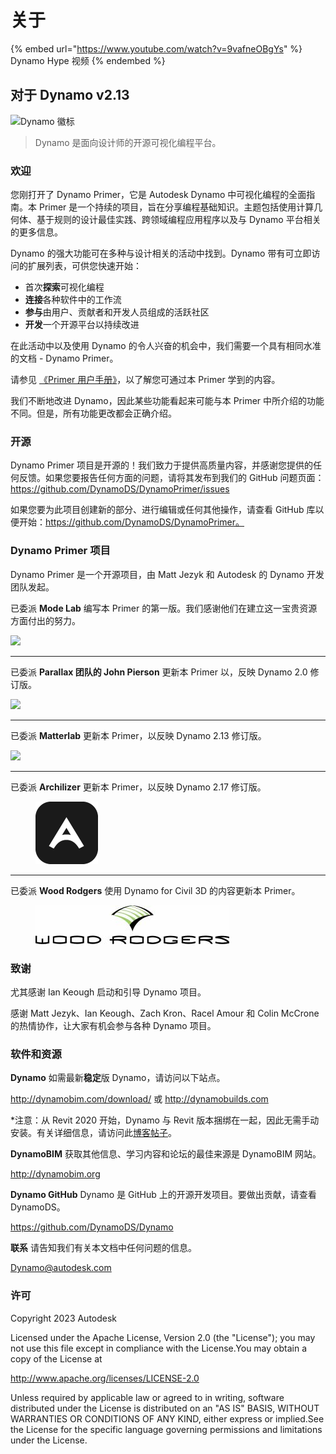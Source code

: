# 关于

{% embed url="https://www.youtube.com/watch?v=9vafneOBgYs" %}
Dynamo Hype 视频
{% endembed %}

## 对于 Dynamo v2.13

![Dynamo 徽标](images/dynamo\_logo\_dark-trim.jpg)

> Dynamo 是面向设计师的开源可视化编程平台。

### 欢迎

您刚打开了 Dynamo Primer，它是 Autodesk Dynamo 中可视化编程的全面指南。本 Primer 是一个持续的项目，旨在分享编程基础知识。主题包括使用计算几何体、基于规则的设计最佳实践、跨领域编程应用程序以及与 Dynamo 平台相关的更多信息。

Dynamo 的强大功能可在多种与设计相关的活动中找到。Dynamo 带有可立即访问的扩展列表，可供您快速开始：

* 首次**探索**可视化编程
* **连接**各种软件中的工作流
* **参与**由用户、贡献者和开发人员组成的活跃社区
* **开发**一个开源平台以持续改进

在此活动中以及使用 Dynamo 的令人兴奋的机会中，我们需要一个具有相同水准的文档 - Dynamo Primer。

请参见 [《Primer 用户手册》](1\_introduction/2-primer-user-guide-dynamo-community-and-platform.md)，以了解您可通过本 Primer 学到的内容。

我们不断地改进 Dynamo，因此某些功能看起来可能与本 Primer 中所介绍的功能不同。但是，所有功能更改都会正确介绍。

### 开源

Dynamo Primer 项目是开源的！我们致力于提供高质量内容，并感谢您提供的任何反馈。如果您要报告任何方面的问题，请将其发布到我们的 GitHub 问题页面：https://github.com/DynamoDS/DynamoPrimer/issues

如果您要为此项目创建新的部分、进行编辑或任何其他操作，请查看 GitHub 库以便开始：https://github.com/DynamoDS/DynamoPrimer。

### Dynamo Primer 项目

Dynamo Primer 是一个开源项目，由 Matt Jezyk 和 Autodesk 的 Dynamo 开发团队发起。

已委派 **Mode Lab** 编写本 Primer 的第一版。我们感谢他们在建立这一宝贵资源方面付出的努力。

![](images/MODELAB\_Logo.png)

***

已委派 **Parallax 团队的 John Pierson** 更新本 Primer 以，反映 Dynamo 2.0 修订版。

![](images/PRLX\_Logo.jpg)

***

已委派 **Matterlab** 更新本 Primer，以反映 Dynamo 2.13 修订版。

![](images/matterlab\_final-07.jpg)

***

已委派 **Archilizer** 更新本 Primer，以反映 Dynamo 2.17 修订版。

<figure><img src=".gitbook/assets/Archilizer_2020.png" alt="" width="100"><figcaption></figcaption></figure>

***

已委派 **Wood Rodgers** 使用 Dynamo for Civil 3D 的内容更新本 Primer。

<figure><img src=".gitbook/assets/WR_Logo_NoTagLine_Color (1).jpg" alt=""><figcaption></figcaption></figure>

### 致谢

尤其感谢 Ian Keough 启动和引导 Dynamo 项目。

感谢 Matt Jezyk、Ian Keough、Zach Kron、Racel Amour 和 Colin McCrone 的热情协作，让大家有机会参与各种 Dynamo 项目。

### 软件和资源

**Dynamo** 如需最新**稳定**版 Dynamo，请访问以下站点。

http://dynamobim.com/download/ 或 http://dynamobuilds.com

*注意：从 Revit 2020 开始，Dynamo 与 Revit 版本捆绑在一起，因此无需手动安装。有关详细信息，请访问此[博客帖子](https://dynamobim.org/dynamo-core-2-1-release/)。

**DynamoBIM** 获取其他信息、学习内容和论坛的最佳来源是 DynamoBIM 网站。

http://dynamobim.org

**Dynamo GitHub** Dynamo 是 GitHub 上的开源开发项目。要做出贡献，请查看 DynamoDS。

https://github.com/DynamoDS/Dynamo

**联系** 请告知我们有关本文档中任何问题的信息。

Dynamo@autodesk.com

### 许可

Copyright 2023 Autodesk

Licensed under the Apache License, Version 2.0 (the "License"); you may not use this file except in compliance with the License.You may obtain a copy of the License at

http://www.apache.org/licenses/LICENSE-2.0

Unless required by applicable law or agreed to in writing, software distributed under the License is distributed on an "AS IS" BASIS, WITHOUT WARRANTIES OR CONDITIONS OF ANY KIND, either express or implied.See the License for the specific language governing permissions and limitations under the License.
